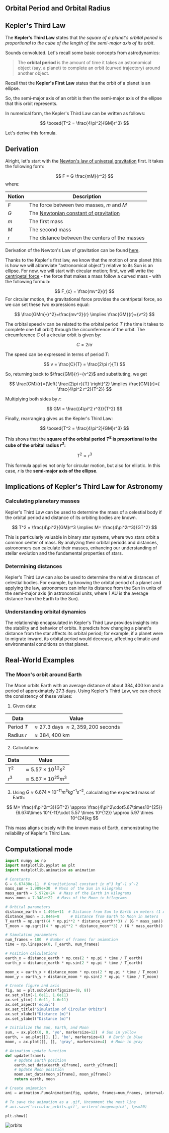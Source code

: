 ## Orbital Period and Orbital Radius

## Kepler's Third Law

The **Kepler's Third Law** states that *the square of a planet's orbital period is proportional to the cube of the length of the semi-major axis of its orbit*.

Sounds convoluted. Let's recall some basic concepts from astrodynamics:

>The **orbital period** is the amount of time it takes an astronomical object (say, a planet) to complete an orbit (curved trajectory) around another object.

Recall that the **Kepler's First Law** states that the orbit of a planet is an ellipse.

So, the semi-major axis of an orbit is then the semi-major axis of the ellipse that this orbit represents.

In numerical form, the Kepler's Third Law can be written as follows:

$$
\boxed{T^2 = \frac{4\pi^2}{GM}r^3}
$$

Let's derive this formula.

## Derivation

Alright, let's start with the [Newton's law of universal gravitation](https://en.wikipedia.org/wiki/Newton's_law_of_universal_gravitation) first. It takes the following form:

$$
F = G \frac{mM}{r^2}
$$
where:

| Notion | Description                                                                                              |
| ------ | -------------------------------------------------------------------------------------------------------- |
| $F$    | The force between two masses, $m$ and $M$                                                                |
| $G$    | The [Newtonian constant of gravitation](https://en.wikipedia.org/wiki/Newtonian_constant_of_gravitation) |
| $m$    | The first mass                                                                                           |
| $M$    | The second mass                                                                                          |
| $r$    | The distance between the centers of the masses                                                           |
Derivation of the Newton's Law of gravitation can be found [here](https://imagine.gsfc.nasa.gov/observatories/learning/swift/classroom/law_grav_derivation.html).

Thanks to the Kepler's first law, we know that the motion of one planet (this is how we will abbreviate "astronomical object") relative to its Sun is an ellipse. For now, we will start with circular motion; first, we will write the [centripetal force](https://en.wikipedia.org/wiki/Centripetal_force) - the force that makes a mass follow a curved mass - with the following formula:

$$
F_{c} = \frac{mv^2}{r}
$$
For circular motion, the gravitational force provides the centripetal force, so we can set these two expressions equal:


$$
\frac{GMm}{r^2}=\frac{mv^2}{r} \implies \frac{GM}{r}={v^2}
$$

The orbital speed $v$ can be related to the orbital period $T$ (the time it takes to complete one full orbit) through the circumference of the orbit. The circumference $C$ of a circular orbit is given by:

$$
C = 2\pi r
$$

The speed can be expressed in terms of period $T$:

$$
v = \frac{C}{T} = \frac{2\pi r}{T}
$$

So, returning back to $\frac{GM}{r}={v^2}$ and substituting, we get

$$
\frac{GM}{r}={\left( \frac{2\pi r}{T} \right)^2} \implies \frac{GM}{r}={ \frac{4\pi^2 r^2}{T^2}}
$$

Multiplying both sides by $r$:


$$
GM = \frac{{4\pi^2 r^3}}{T^2}
$$

Finally, rearranging gives us the Kepler's Third Law:

$$
\boxed{T^2 = \frac{4\pi^2}{GM}r^3}
$$

This shows that the **square of the orbital period $T^2$ is proportional to the cube of the orbital radius $r^3$:**

$$
T^2 ∝ r^3
$$

This formula applies not only for circular motion, but also for elliptic. In this case, $r$ is the **semi-major axis of the ellipse**.


## Implications of Kepler's Third Law for Astronomy

### Calculating planetary masses

Kepler's Third Law can be used to determine the mass of a celestial body if the orbital period and distance of its orbiting bodies are known.

$$
T^2 = \frac{4\pi^2}{GM}r^3 \implies M= \frac{4\pi^2r^3}{GT^2}
$$

This is particularly valuable in binary star systems, where two stars orbit a common center of mass. By analyzing their orbital periods and distances, astronomers can calculate their masses, enhancing our understanding of stellar evolution and the fundamental properties of stars.

### Determining distances

Kepler's Third Law can also be used to determine the relative distances of celestial bodies. For example, by knowing the orbital period of a planet and applying the law, astronomers can infer its distance from the Sun in units of the semi-major axis (in astronomical units, where 1 AU is the average distance from the Earth to the Sun).

### Understanding orbital dynamics

The relationship encapsulated in Kepler's Third Law provides insights into the stability and behavior of orbits. It predicts how changing a planet's distance from the star affects its orbital period; for example, if a planet were to migrate inward, its orbital period would decrease, affecting climatic and environmental conditions on that planet.
## Real-World Examples

### The Moon's orbit around Earth

The Moon orbits Earth with an average distance of about $384,400$ km and a period of approximately $27.3$ days. Using Kepler's Third Law, we can check the consistency of these values:

1. Given data:

| Data       | Value                                           |
| ---------- | ----------------------------------------------- |
| Period $T$ | $\approx 27.3$ days $\approx 2,359,200$ seconds |
| Radius $r$ | $\approx 384,400$ km                            |

2. Calculations:

| Data  | Value                          |
| ----- | ------------------------------ |
| $T^2$ | $\approx 5.57\times10^{12}s^2$ |
| $r^3$ | $\approx 5.67\times10^{25}m^3$ |

3. Using $G\approx6.674 \times 10^{-11}m^3kg^{-1}s^{-2}$, calculating the expected mass of Earth:

$$
M= \frac{4\pi^2r^3}{GT^2} \approx \frac{4\pi^2\cdot5.67\times10^{25}}{6.674\times 10^{-11}\cdot 5.57 \times 10^{12}} \approx 5.97 \times 10^{24}kg
$$

This mass aligns closely with the known mass of Earth, demonstrating the reliability of Kepler's Third Law.

## Computational mode

```Python
import numpy as np
import matplotlib.pyplot as plt
import matplotlib.animation as animation

# Constants
G = 6.67430e-11  # Gravitational constant in m^3 kg^-1 s^-2
mass_sun = 1.989e+30  # Mass of the Sun in kilograms
mass_earth = 5.972e+24  # Mass of the Earth in kilograms
mass_moon = 7.348e+22  # Mass of the Moon in kilograms

# Orbital parameters
distance_earth = 1.496e+11  # Distance from Sun to Earth in meters (1 AU)
distance_moon = 3.844e+8     # Distance from Earth to Moon in meters
T_earth = np.sqrt((4 * np.pi**2 * distance_earth**3) / (G * mass_sun))  # Orbital period of Earth
T_moon = np.sqrt((4 * np.pi**2 * distance_moon**3) / (G * mass_earth))  # Orbital period of Moon

# Simulation parameters
num_frames = 180  # Number of frames for animation
time = np.linspace(0, T_earth, num_frames)

# Position calculations
earth_x = distance_earth * np.cos(2 * np.pi * time / T_earth)
earth_y = distance_earth * np.sin(2 * np.pi * time / T_earth)

moon_x = earth_x + distance_moon * np.cos(2 * np.pi * time / T_moon)
moon_y = earth_y + distance_moon * np.sin(2 * np.pi * time / T_moon)

# Create figure and axis
fig, ax = plt.subplots(figsize=(8, 8))
ax.set_xlim(-1.6e11, 1.6e11)
ax.set_ylim(-1.6e11, 1.6e11)
ax.set_aspect('equal')
ax.set_title("Simulation of Circular Orbits")
ax.set_xlabel("Distance (m)")
ax.set_ylabel("Distance (m)")

# Initialize the Sun, Earth, and Moon
sun, = ax.plot(0, 0, 'yo', markersize=12)  # Sun in yellow
earth, = ax.plot([], [], 'bo', markersize=6)  # Earth in blue
moon, = ax.plot([], [], 'gray', markersize=4)  # Moon in gray

# Animation update function
def update(frame):
    # Update Earth position
    earth.set_data(earth_x[frame], earth_y[frame])
    # Update Moon position
    moon.set_data(moon_x[frame], moon_y[frame])
    return earth, moon

# Create animation
ani = animation.FuncAnimation(fig, update, frames=num_frames, interval=50, blit=True)

# To save the animation as a .gif, Uncomment the next line
# ani.save('circular_orbits.gif', writer='imagemagick', fps=20)

plt.show()
```
![orbits](https://github.com/user-attachments/assets/c215dd42-a03e-4fdb-be02-761ec0d88ea1)


